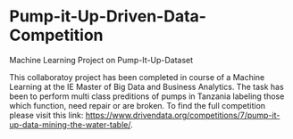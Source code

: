 # Pump-it-Up-Driven-Data-Competition
Machine Learning Project on Pump-It-Up-Dataset

This collaboratoy project has been completed in course of a Machine Learning at the IE Master of Big Data and Business Analytics.
The task has been to perform multi class preditions of pumps in Tanzania labeling those which function, need repair or are broken. 
To find the full competition please visit this link: https://www.drivendata.org/competitions/7/pump-it-up-data-mining-the-water-table/.

